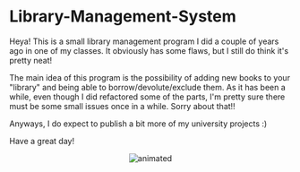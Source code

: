 # Library-Management-System

Heya! This is a small library management program I did a couple of years ago in one of my classes. It obviously has some flaws, but I still do think it's pretty neat! 

The main idea of this program is the possibility of adding new books to your "library" and being able to borrow/devolute/exclude them.
As it has been a while, even though I did refactored some of the parts, I'm pretty sure there must be some small issues once in a while. Sorry about that!!

Anyways, I do expect to publish a bit more of my university projects :) 

Have a great day! 

<p align="center">
  <img src="(https://github.com/LMangrich/Library-Management-System/assets/101907145/28db54d0-f6ba-4fb5-a4f3-3fee69f8a939)" alt="animated" />
</p>
